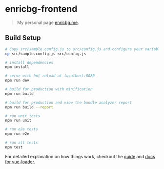# enricbg-frontend

> My personal page [enricbg.me](https://enricbg.me).

 
## Build Setup

``` bash
# Copy src/sample.config.js to src/config.js and configure your variables before deploying 
cp src/sample.config.js src/config.js

# install dependencies
npm install

# serve with hot reload at localhost:8080
npm run dev

# build for production with minification
npm run build

# build for production and view the bundle analyzer report
npm run build --report

# run unit tests
npm run unit

# run e2e tests
npm run e2e

# run all tests
npm test
```

For detailed explanation on how things work, checkout the [guide](http://vuejs-templates.github.io/webpack/) and [docs for vue-loader](http://vuejs.github.io/vue-loader).
